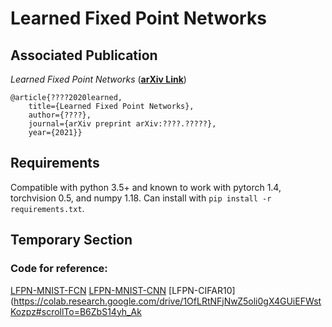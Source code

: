 # Learned Fixed Point Networks


## Associated Publication

_Learned Fixed Point Networks_ (**[arXiv Link](https://arxiv.org/abs/????.?????)**)

    @article{????2020learned,
        title={Learned Fixed Point Networks},
        author={????},
        journal={arXiv preprint arXiv:????.?????},
        year={2021}}


## Requirements
Compatible with python 3.5+ and known to work with pytorch 1.4, torchvision 0.5, and numpy 1.18. Can install with `pip install -r requirements.txt`.



## Temporary Section

### Code for reference:

[LFPN-MNIST-FCN](https://colab.research.google.com/drive/1FxOEibCOyDVd3Skhx6LUpvyGACEe4GzO?usp=sharing)
[LFPN-MNIST-CNN](https://colab.research.google.com/drive/15moVLDZCt6R2tObV9YuRF3xWENOhVWs2#scrollTo=1FmfvE_2grxL)
[LFPN-CIFAR10](https://colab.research.google.com/drive/1OfLRtNFjNwZ5oli0gX4GUiEFWstKozpz#scrollTo=B6ZbS14yh_Ak



